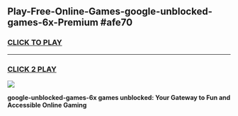 
## Play-Free-Online-Games-google-unblocked-games-6x-Premium #afe70
<h3>
<a href="https://premium.freeplayer.one?title=google-unblocked-games-6x&ref=8M">CLICK TO PLAY</a></h3>
<hr>

<h3>
<a href="https://premium.freeplayer.one?title=google-unblocked-games-6x&ref=8M">CLICK 2 PLAY</a>
  
</h3>

<a href="https://premium.freeplayer.one?title=google-unblocked-games-6x&ref=8M"><img src="https://clearcache.store/games.png"></a>


**google-unblocked-games-6x games unblocked: Your Gateway to Fun and Accessible Online Gaming**
